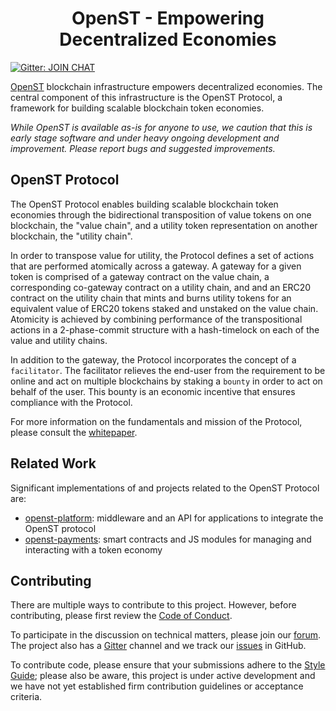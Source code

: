 <h1 align="center">OpenST - Empowering Decentralized Economies</h1>

[![Gitter: JOIN CHAT](https://img.shields.io/badge/gitter-JOIN%20CHAT-brightgreen.svg)](https://gitter.im/OpenSTFoundation/SimpleToken)

[OpenST](https://openst.org/) blockchain infrastructure empowers decentralized economies. The central component of this infrastructure is the OpenST Protocol, a framework for building scalable blockchain token economies.

_While OpenST is available as-is for anyone to use, we caution that this is early stage software and under heavy ongoing development and improvement. Please report bugs and suggested improvements._

## OpenST Protocol
The OpenST Protocol enables building scalable blockchain token economies through the bidirectional transposition of value tokens on one blockchain, the "value chain", and a utility token representation on another blockchain, the "utility chain".

In order to transpose value for utility, the Protocol defines a set of actions that are performed atomically across a gateway. A gateway for a given token is comprised of a gateway contract on the value chain, a corresponding co-gateway contract on a utility chain, and and an ERC20 contract on the utility chain that mints and burns utility tokens for an equivalent value of ERC20 tokens staked and unstaked on the value chain. Atomicity is achieved by combining performance of the transpositional actions in a 2-phase-commit structure with a hash-timelock on each of the value and utility chains.

In addition to the gateway, the Protocol incorporates the concept of a `facilitator`. The facilitator relieves the end-user from the requirement to be online and act on multiple blockchains by staking a `bounty` in order to act on behalf of the user. This bounty is an economic incentive that ensures compliance with the Protocol.

For more information on the fundamentals and mission of the Protocol, please consult the [whitepaper](https://drive.google.com/file/d/0Bwgf8QuAEOb7Z2xIeUlLd21DSjQ/view).

## Related Work
Significant implementations of and projects related to the OpenST Protocol are:

- [openst-platform](https://github.com/OpenSTFoundation/openst-platform): middleware and an API for applications to integrate the OpenST protocol
- [openst-payments](https://github.com/OpenSTFoundation/openst-payments): smart contracts and JS modules for managing and interacting with a token economy

## Contributing
There are multiple ways to contribute to this project. However, before contributing, please first review the [Code of Conduct](https://github.com/OpenSTFoundation/openst-protocol/blob/develop/CODE_OF_CONDUCT.md).

To participate in the discussion on technical matters, please join our [forum](https://discuss.openst.org/).
The project also has a [Gitter](https://gitter.im/OpenSTFoundation/SimpleToken) channel and we track our [issues](https://github.com/OpenSTFoundation/openst-protocol/issues) in GitHub.

To contribute code, please ensure that your submissions adhere to the [Style Guide](https://github.com/OpenSTFoundation/openst-protocol/blob/develop/SOLIDITY_STYLE_GUIDE.md); please also be aware, this project is under active development and we have not yet established firm contribution guidelines or acceptance criteria.
